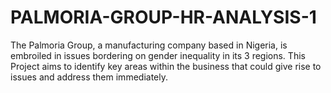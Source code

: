 # PALMORIA-GROUP-HR-ANALYSIS-1
The Palmoria Group, a manufacturing company based in Nigeria, is embroiled in issues bordering on gender inequality in its 3 regions. This Project aims to identify key areas within the business that could give rise to issues and address them immediately. 
